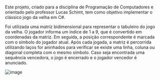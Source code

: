 Este projeto, criado para a disciplina de Programação de Computadores e orientado pelo professor Lucas Schimt, tem como objetivo implementar o clássico jogo da velha em C#.

Foi utilizada uma matriz bidimensional para representar o tabuleiro do jogo da velha. O jogador informa um índice de 1 a 9, que é convertido em coordenadas da matriz.
Em seguida, a posição correspondente é marcada com o símbolo do jogador atual. Após cada jogada, a matriz é percorrida utilizando laços for aninhados para verificar se existe 
uma linha, coluna ou diagonal completa com o mesmo símbolo. Caso seja encontrada uma sequência vencedora, o jogo é encerrado e o jogador vencedor é anunciado.


![image](https://github.com/user-attachments/assets/b13debff-4a15-4114-9a8e-0cf70b028125)
